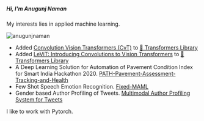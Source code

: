 <h5 align="left">Hi, I'm Anugunj Naman</h5>
<p align="left">My interests lies in applied machine learning.</p>
<p align="left"> <img src="https://komarev.com/ghpvc/?username=anugunjnaman&label=Profile%20views&color=0e75b6&style=flat" alt="anugunjnaman" /> </p>

- Added [Convolution Vision Transformers (CvT)](https://arxiv.org/abs/2103.15808) to [🤗 Transformers Library](https://github.com/huggingface/transformers)
- Added [LeViT: Introducing Convolutions to Vision Transformers](https://arxiv.org/abs/2104.01136) to [🤗 Transformers Library](https://github.com/huggingface/transformers)
- A Deep Learning Solution for Automation of Pavement Condition Index for Smart India Hackathon 2020. [PATH-Pavement-Assessment-Tracking-and-Health](https://github.com/AnugunjNaman/PATH-Pavement-Assessment-Tracking-and-Health-SIH2020)
- Few Shot Speech Emotion Recognition. [Fixed-MAML](https://arxiv.org/pdf/2101.01356.pdf)
- Gender based Author Profiling of Tweets. [Multimodal Author Profiling System for Tweets](https://ieeexplore.ieee.org/abstract/document/9482514/)

I like to work with Pytorch. 
